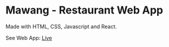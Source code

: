 # Mawang - Restaurant Web App

Made with HTML, CSS, Javascript and React.

See Web App: [Live](https://mawang.netlify.app)
